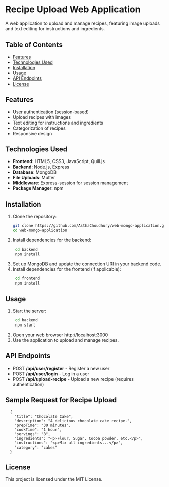 # Recipe Upload Web Application

A web application to upload and manage recipes, featuring image uploads and text editing for instructions and ingredients.

## Table of Contents

- [Features](#features)
- [Technologies Used](#technologies-used)
- [Installation](#installation)
- [Usage](#usage)
- [API Endpoints](#api-endpoints)
- [License](#license)

## Features

- User authentication (session-based)
- Upload recipes with images
- Text editing for instructions and ingredients
- Categorization of recipes
- Responsive design

## Technologies Used

- **Frontend**: HTML5, CSS3, JavaScript, Quill.js
- **Backend**: Node.js, Express
- **Database**: MongoDB
- **File Uploads**: Multer
- **Middleware**: Express-session for session management
- **Package Manager**: npm

## Installation
1. Clone the repository:
   ```bash
   git clone https://github.com/AsthaChoudhury/web-mongo-application.git
   cd web-mongo-application
2. Install dependencies for the backend:
   ```bash
    cd backend
    npm install
3. Set up MongoDB and update the connection URI in your backend code.
4. Install dependencies for the frontend (if applicable):
   ```bash
    cd frontend
    npm install

## Usage
1. Start the server:
   ```bash
    cd backend
    npm start
2. Open your web browser http://localhost:3000
3. Use the application to upload and manage recipes.

## API Endpoints
- POST **/api/user/register** - Register a new user
- POST **/api/user/login** - Log in a user
- POST **/api/upload-recipe** - Upload a new recipe (requires authentication)

## Sample Request for Recipe Upload
      
      {
        "title": "Chocolate Cake",
        "description": "A delicious chocolate cake recipe.",
        "prepTime": "30 minutes",
        "cookTime": "1 hour",
        "servings": "8",
        "ingredients": "<p>Flour, Sugar, Cocoa powder, etc.</p>",
        "instructions": "<p>Mix all ingredients...</p>",
        "category": "cakes"
      }

## License
This project is licensed under the MIT License.
